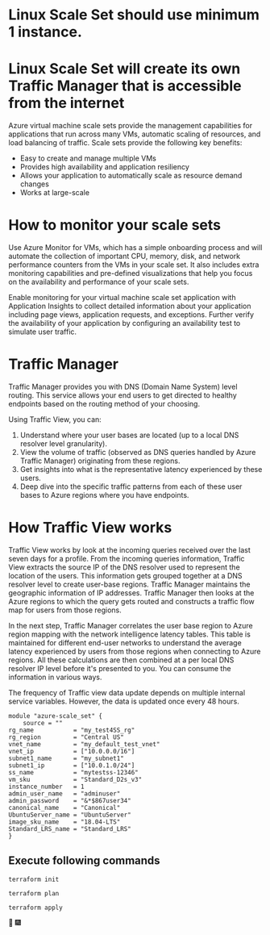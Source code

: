 # Linux Scale Set should use minimum 1 instance.
# Linux Scale Set will create its own Traffic Manager that is accessible from the internet


Azure virtual machine scale sets provide the management capabilities for applications that run across many VMs, automatic scaling of resources, and load balancing of traffic. Scale sets provide the following key benefits:

  * Easy to create and manage multiple VMs
  * Provides high availability and application resiliency
  * Allows your application to automatically scale as resource demand changes
  * Works at large-scale


  # How to monitor your scale sets                
Use Azure Monitor for VMs, which has a simple onboarding process and will automate the collection of important CPU, memory, disk, and network performance counters from the VMs in your scale set. It also includes extra monitoring capabilities and pre-defined visualizations that help you focus on the availability and performance of your scale sets.

Enable monitoring for your virtual machine scale set application with Application Insights to collect detailed information about your application including page views, application requests, and exceptions. Further verify the availability of your application by configuring an availability test to simulate user traffic.



# Traffic Manager 
   Traffic Manager provides you with DNS (Domain Name System) level routing. This service allows your end users to get directed to healthy endpoints based on the routing method of your choosing.

Using Traffic View, you can:
  1. Understand where your user bases are located (up to a local DNS resolver level granularity).
  2. View the volume of traffic (observed as DNS queries handled by Azure Traffic Manager) originating from these regions.
  3. Get insights into what is the representative latency experienced by these users.
  4. Deep dive into the specific traffic patterns from each of these user bases to Azure regions where you have endpoints.



# How Traffic View works          
   Traffic View works by look at the incoming queries received over the last seven days for a profile. From the incoming queries information, Traffic View extracts the source IP of the DNS resolver used to represent the location of the users. This information gets grouped together at a DNS resolver level to create user-base regions. Traffic Manager maintains the geographic information of IP addresses. Traffic Manager then looks at the Azure regions to which the query gets routed and constructs a traffic flow map for users from those regions.

In the next step, Traffic Manager correlates the user base region to Azure region mapping with the network intelligence latency tables. This table is maintained for different end-user networks to understand the average latency experienced by users from those regions when connecting to Azure regions. All these calculations are then combined at a per local DNS resolver IP level before it's presented to you. You can consume the information in various ways.

The frequency of Traffic view data update depends on multiple internal service variables. However, the data is updated once every 48 hours.

```
module "azure-scale_set" {
    source = ""
rg_name           = "my_test4SS_rg"
rg_region         = "Central US"
vnet_name         = "my_default_test_vnet"
vnet_ip           = ["10.0.0.0/16"]
subnet1_name      = "my_subnet1"
subnet1_ip        = ["10.0.1.0/24"]
ss_name           = "mytestss-12346"
vm_sku            = "Standard_D2s_v3"
instance_number   = 1
admin_user_name   = "adminuser"
admin_password    = "&*$867user34"
canonical_name    = "Canonical"
UbuntuServer_name = "UbuntuServer"
image_sku_name    = "18.04-LTS"
Standard_LRS_name = "Standard_LRS"
}
```
## Execute following commands
```
terraform init
```
```
terraform plan
```
```
terraform apply
```
 :tada: :fireworks:

